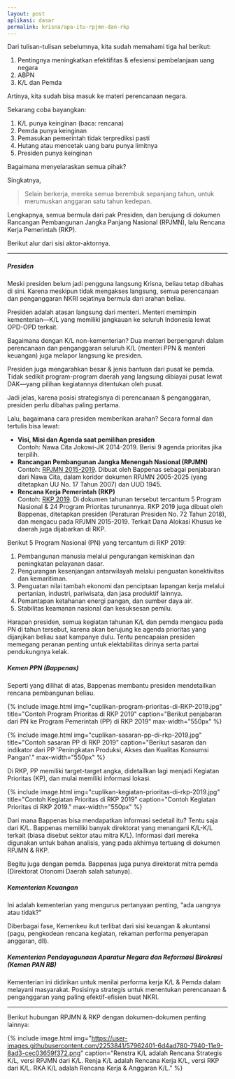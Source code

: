 ```yaml
---
layout: post
aplikasi: dasar
permalink: krisna/apa-itu-rpjmn-dan-rkp
---
```


Dari tulisan-tulisan sebelumnya, kita sudah memahami tiga hal berikut:

1. Pentingnya meningkatkan efektifitas & efesiensi pembelanjaan uang negara
1. ABPN
1. K/L dan Pemda

Artinya, kita sudah bisa masuk ke materi perencanaan negara.

Sekarang coba bayangkan:

1. K/L punya keinginan (baca: rencana)
2. Pemda punya keinginan
3. Pemasukan pemerintah tidak terprediksi pasti
4. Hutang atau mencetak uang baru punya limitnya
5. Presiden punya keinginan

Bagaimana menyelaraskan semua pihak?

Singkatnya,

> Selain berkerja, mereka semua berembuk sepanjang tahun, untuk merumuskan anggaran satu tahun kedepan.

Lengkapnya, semua bermula dari pak Presiden, dan berujung di dokumen Rancangan Pembangunan Jangka Panjang Nasional (RPJMN), lalu Rencana Kerja Pemerintah (RKP).

Berikut alur dari sisi aktor-aktornya.

---

##### Presiden

Meski presiden belum jadi pengguna langsung Krisna, beliau tetap dibahas di sini. Karena meskipun tidak mengakses langsung, semua perencanaan dan penganggaran NKRI sejatinya bermula dari arahan beliau. 

Presiden adalah atasan langsung dari menteri. Menteri memimpin kementerian&mdash;K/L yang memiliki jangkauan ke seluruh Indonesia lewat OPD-OPD terkait.

Bagaimana dengan K/L non-kementerian? Dua menteri berpengaruh dalam perencanaan dan penganggaran seluruh K/L (menteri PPN & menteri keuangan) juga melapor langsung ke presiden.

Presiden juga mengarahkan besar & jenis bantuan dari pusat ke pemda. Tidak sedikit program-program daerah yang langsung dibiayai pusat lewat DAK&mdash;yang pilihan kegiatannya ditentukan oleh pusat.

Jadi jelas, karena posisi strategisnya di perencanaan & penganggaran, presiden perlu dibahas paling pertama.

Lalu, bagaimana cara presiden memberikan arahan? Secara formal dan tertulis bisa lewat:

* **Visi, Misi dan Agenda saat pemilihan presiden**<br/>
  Contoh: Nawa Cita Jokowi-JK 2014-2019. Berisi 9 agenda prioritas jika terpilih.
* **Rancangan Pembangunan Jangka Menengah Nasional (RPJMN)**<br/>
  Contoh: [RPJMN 2015-2019](/asset/dokumen/BUKU-I-RPJMN-2015-2019.pdf). Dibuat oleh Bappenas sebagai penjabaran dari Nawa Cita, dalam koridor dokumen RPJMN 2005-2025 (yang ditetapkan UU No. 17 Tahun 2007) dan UUD 1945.
* **Rencana Kerja Pemerintah (RKP)**<br/>
  Contoh: [RKP 2019](/asset/dokumen/RKP-2019.pdf). Di dokumen tahunan tersebut tercantum 5 Program Nasional & 24 Program Prioritas turunannya. RKP 2019 juga dibuat oleh Bappenas, ditetapkan presiden (Peraturan Presiden No. 72 Tahun 2018), dan mengacu pada RPJMN 2015-2019. Terkait Dana Alokasi Khusus ke daerah juga dijabarkan di RKP. 

Berikut 5 Program Nasional (PN) yang tercantum di RKP 2019:

1. Pembangunan manusia melalui pengurangan kemiskinan dan peningkatan pelayanan dasar.
2. Pengurangan kesenjangan antarwilayah melalui penguatan konektivitas dan kemaritiman.
3. Penguatan nilai tambah ekonomi dan penciptaan lapangan kerja melalui pertanian, industri, pariwisata, dan jasa produktif lainnya.
4. Pemantapan ketahanan energi pangan, dan sumber daya air.
5. Stabilitas keamanan nasional dan kesuksesan pemilu.

Harapan presiden, semua kegiatan tahunan K/L dan pemda mengacu pada PN di tahun tersebut, karena akan berujung ke agenda prioritas yang dijanjikan beliau saat kampanye dulu. Tentu pencapaian presiden memegang peranan penting untuk elektabilitas dirinya serta partai pendukungnya kelak.

##### Kemen PPN (Bappenas)

Seperti yang dilihat di atas, Bappenas membantu presiden mendetailkan rencana pembangunan beliau.

{% include image.html
            img="cuplikan-program-prioritas-di-RKP-2019.jpg"
            title="Contoh Program Prioritas di RKP 2019"
            caption="Berikut penjabaran dari PN ke Program Pemerintah (PP) di RKP 2019"
            max-width="550px"
            %}

{% include image.html
            img="cuplikan-sasaran-pp-di-rkp-2019.jpg"
            title="Contoh sasaran PP di RKP 2019"
            caption="Berikut sasaran dan indikator dari PP 'Peningkatan Produksi, Akses dan Kualitas Konsumsi Pangan'."
            max-width="550px"
            %}

Di RKP, PP memiliki target-target angka, didetailkan lagi menjadi Kegiatan Prioritas (KP), dan mulai memiliki informasi lokasi.

{% include image.html
            img="cuplikan-kegiatan-prioritas-di-rkp-2019.jpg"
            title="Contoh Kegiatan Prioritas di RKP 2019"
            caption="Contoh Kegiatan Prioritas di RKP 2019."
            max-width="550px"
            %}

Dari mana Bappenas bisa mendapatkan informasi sedetail itu? Tentu saja dari K/L. Bappenas memiliki banyak direktorat yang menangani K/L-K/L terkait (biasa disebut sektor atau mitra K/L). Informasi dari mereka digunakan untuk bahan analisis, yang pada akhirnya tertuang di dokumen RPJMN & RKP.

Begitu juga dengan pemda. Bappenas juga punya direktorat mitra pemda (Direktorat Otonomi Daerah salah satunya).

##### Kementerian Keuangan

Ini adalah kementerian yang mengurus pertanyaan penting, "ada uangnya atau tidak?"

Diberbagai fase, Kemenkeu ikut terlibat dari sisi keuangan & akuntansi (pagu, pengkodean rencana kegiatan, rekaman performa penyerapan anggaran, dll).

##### Kementerian Pendayagunaan Aparatur Negara dan Reformasi Birokrasi (Kemen PAN RB)

Kementerian ini didirikan untuk menilai performa kerja K/L & Pemda dalam melayani masyarakat. Posisinya strategis untuk menentukan perencanaan & penganggaran yang paling efektif-efisien buat NKRI.

---

Berikut hubungan RPJMN & RKP dengan dokumen-dokumen penting lainnya:

{% include image.html
            img="https://user-images.githubusercontent.com/2253841/57962401-6d4ad780-7940-11e9-8ad3-cec03659f372.png"
            caption="Renstra K/L adalah Rencana Strategis K/L, versi RPJMN dari K/L. Renja K/L adalah Rencana Kerja K/L, versi RKP dari K/L. RKA K/L adalah Rencana Kerja & Anggaran K/L."
%}